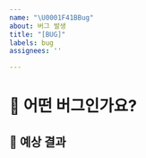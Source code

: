 ```yaml
---
name: "\U0001F41BBug"
about: 버그 발생
title: "[BUG]"
labels: bug
assignees: ''

---
```


# 🐞 어떤 버그인가요?

<!--- 어떤 버그인지 간결하게 설명해주세요 -->

## 🎯 예상 결과

<!--- 예상했던 정상적인 결과가 어떤 것이었는지 설명해주세요 -->
